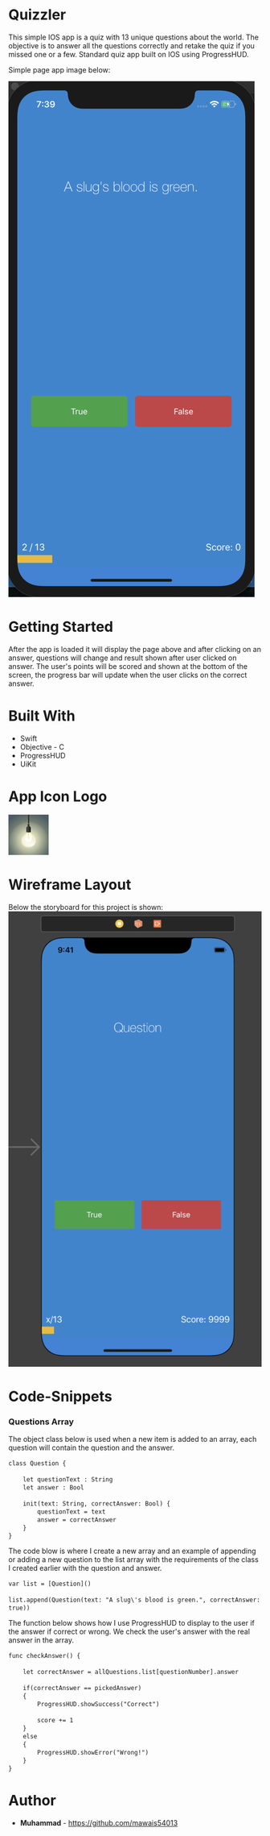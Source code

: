 #  Quizzler

This simple IOS app is a quiz with 13 unique questions about the world. The objective is to answer all the questions correctly and retake the quiz if you missed one or a few. 
Standard quiz app built on IOS using ProgressHUD. 

Simple page app image below:

![index](Quizzler/Images.xcassets/Screen1.png)

# Getting Started 

After the app is loaded it will display the page above and after clicking on an answer, questions will change and result shown after user clicked on answer. The user's points will be scored and shown at the bottom of the screen, the progress bar will update when the user clicks on the correct answer. 

# Built With
- Swift
- Objective - C
- ProgressHUD
- UiKit

# App Icon Logo 
![logo](Quizzler/Images.xcassets/AppIcon.appiconset/Icon-40@2x.png)

# Wireframe Layout 
Below the storyboard for this project is shown: 
![index](Quizzler/Images.xcassets/Screen2.png)

# Code-Snippets

### Questions Array

The object class below is used when a new item is added to an array, each question will contain the question and the answer. 
```
class Question {
    
    let questionText : String
    let answer : Bool
    
    init(text: String, correctAnswer: Bool) {
        questionText = text
        answer = correctAnswer
    }
}
```
The code blow is where I create a new array and an example of appending or adding a new question to the list array with the requirements of the class I created earlier with the question and answer. 
```
var list = [Question]()

list.append(Question(text: "A slug\'s blood is green.", correctAnswer: true))
```

The function below shows how I use ProgressHUD to display to the user if the answer if correct or wrong. We check the user's answer with the real answer in the array. 
```
func checkAnswer() {
    
    let correctAnswer = allQuestions.list[questionNumber].answer
    
    if(correctAnswer == pickedAnswer)
    {
        ProgressHUD.showSuccess("Correct")
        
        score += 1
    }
    else
    {
        ProgressHUD.showError("Wrong!")
    }
}
```

# Author
* **Muhammad** - https://github.com/mawais54013

